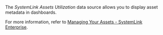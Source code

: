 The _SystemLink Assets Utilization_ data source allows you to display asset
metadata in dashboards.

For more information, refer to [Managing Your Assets - SystemLink
Enterprise](https://www.ni.com/docs/en-US/bundle/systemlink/page/managing-your-assets.html).
